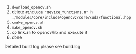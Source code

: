 1. `download_opencv.sh`
2. delete `#include "device_functions.h"` in `./modules/core/include/opencv2/core/cuda/functional.hpp`
3. `cmake_opencv.sh`
4. `make_opencv.sh`
5. cp link.sh to opencv/lib and execute it
6. done

Detailed build log please see build.log
